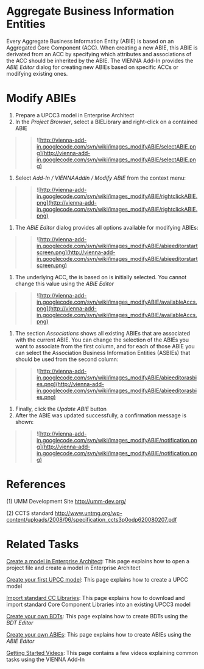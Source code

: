 # Aggregate Business Information Entities #

Every Aggregate Business Information Entity (ABIE) is based on an Aggregated Core Component (ACC). When creating a new ABIE, this ABIE is derivated from an ACC by specifying which attributes and associations of the ACC should be inherited by the ABIE. The VIENNA Add-In provides the _ABIE Editor_ dialog for creating new ABIEs based on specific ACCs or modifying existing ones.

# Modify ABIEs #

  1. Prepare a UPCC3 model in Enterprise Architect
  1. In the _Project Browser_, select a BIELibrary and right-click on a contained ABIE
> > ![http://vienna-add-in.googlecode.com/svn/wiki/images_modifyABIE/selectABIE.png](http://vienna-add-in.googlecode.com/svn/wiki/images_modifyABIE/selectABIE.png)
  1. Select _Add-In / VIENNAAddIn / Modify ABIE_ from the context menu:
> > ![http://vienna-add-in.googlecode.com/svn/wiki/images_modifyABIE/rightclickABIE.png](http://vienna-add-in.googlecode.com/svn/wiki/images_modifyABIE/rightclickABIE.png)
  1. The _ABIE Editor_ dialog provides all options available for modifying ABIEs:
> > ![http://vienna-add-in.googlecode.com/svn/wiki/images_modifyABIE/abieeditorstartscreen.png](http://vienna-add-in.googlecode.com/svn/wiki/images_modifyABIE/abieeditorstartscreen.png)
  1. The underlying ACC, the is based on is initially selected. You cannot change this value using the _ABIE Editor_
> > ![http://vienna-add-in.googlecode.com/svn/wiki/images_modifyABIE/availableAccs.png](http://vienna-add-in.googlecode.com/svn/wiki/images_modifyABIE/availableAccs.png)

  1. The section _Associations_ shows all existing ABIEs that are associated with the current ABIE. You can change the selection of the ABIEs you want to associate from the first column, and for each of those ABIE you can select the Association Business Information Entities (ASBIEs) that should be used from the second column:
> > ![http://vienna-add-in.googlecode.com/svn/wiki/images_modifyABIE/abieeditorasbies.png](http://vienna-add-in.googlecode.com/svn/wiki/images_modifyABIE/abieeditorasbies.png)
  1. Finally, click the _Update ABIE_ button
  1. After the ABIE was updated successfully, a confirmation message is shown:
> > ![http://vienna-add-in.googlecode.com/svn/wiki/images_modifyABIE/notification.png](http://vienna-add-in.googlecode.com/svn/wiki/images_modifyABIE/notification.png)


# References #
(1) UMM Development Site http://umm-dev.org/

(2) CCTS standard http://www.untmg.org/wp-content/uploads/2008/06/specification_ccts3p0odp620080207.pdf

# Related Tasks #
[Create a model in Enterprise Architect](CreateaModelinEA.md): This page explains how to open a project file and create a model in Enterprise Architect

[Create your first UPCC model](CreateaUpccModel.md): This page explains how to create a UPCC model

[Import standard CC Libraries](ImportStandardCCLibraries.md): This page explains how to download and import standard Core Component Libraries into an existing UPCC3 model

[Create your own BDTs](CreateyourownBdts.md): This page explains how to create BDTs using the _BDT Editor_

[Create your own ABIEs](CreateyourownAbies.md): This page explains how to create ABIEs using the _ABIE Editor_

[Getting Started Videos](GettingStartedVideos.md): This page contains a few videos explaining common tasks using the VIENNA Add-In